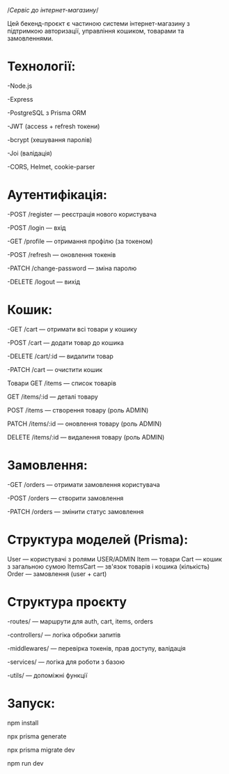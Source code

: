 /*Сервіс до інтернет-магазину*/

Цей бекенд-проєкт є частиною системи інтернет-магазину з підтримкою авторизації, управління кошиком, товарами та замовленнями.    

# Технології:

-Node.js

-Express

-PostgreSQL з Prisma ORM

-JWT (access + refresh токени)

-bcrypt (хешування паролів)

-Joi (валідація)

-CORS, Helmet, cookie-parser

# Аутентифікація:

-POST /register — реєстрація нового користувача

-POST /login — вхід

-GET /profile — отримання профілю (за токеном)

-POST /refresh — оновлення токенів

-PATCH /change-password — зміна паролю

-DELETE /logout — вихід

# Кошик:
-GET /cart — отримати всі товари у кошику

-POST /cart — додати товар до кошика

-DELETE /cart/:id — видалити товар

-PATCH /cart — очистити кошик

Товари
GET /items — список товарів

GET /items/:id — деталі товару

POST /items — створення товару (роль ADMIN)

PATCH /items/:id — оновлення товару (роль ADMIN)

DELETE /items/:id — видалення товару (роль ADMIN)

# Замовлення:
-GET /orders — отримати замовлення користувача

-POST /orders — створити замовлення

-PATCH /orders — змінити статус замовлення

# Структура моделей (Prisma):

User      — користувачі з ролями USER/ADMIN
Item      — товари
Cart      — кошик з загальною сумою
ItemsCart — зв'язок товарів і кошика (кількість)
Order     — замовлення (user + cart)

#  Структура проєкту

-routes/ — маршрути для auth, cart, items, orders

-controllers/ — логіка обробки запитів

-middlewares/ — перевірка токенів, прав доступу, валідація

-services/ — логіка для роботи з базою

-utils/ — допоміжні функції

# Запуск:

npm install

npx prisma generate

npx prisma migrate dev

npm run dev


